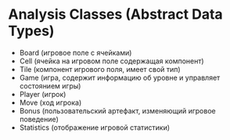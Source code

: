 # Analysis Classes (Abstract Data Types)

- Board (игровое поле с ячейками)
- Cell (ячейка на игровом поле содержащая компонент)
- Tile (компонент игрового поля, имеет свой тип)
- Game (игра, содержит информацию об уровне и управляет состоянием игры)
- Player (игрок)
- Move (ход игрока)
- Bonus (пользовательский артефакт, изменяющий игровое поведение)
- Statistics (отображение игровой статистики)